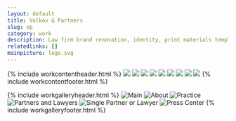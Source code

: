 ```yaml
---
layout: default
title: Volkov & Partners
slug: vp
category: work
description: Law firm brand renovation, identity, print materials templates and promo products design
relatedlinks: []
mainpicture: logo.svg
---
```

{% include workcontentheader.html %}
	<img src="/ohyeah/{{ page.slug }}/shields.svg" class="work__figure">
	<img src="/ohyeah/{{ page.slug }}/shieldsbuild.svg" class="work__figure">
	<img src="/ohyeah/{{ page.slug }}/ribbon.png" class="work__figure">
	<img src="/ohyeah/{{ page.slug }}/sizes.png" class="work__figure">
	<img src="/ohyeah/{{ page.slug }}/stationary.jpg" class="work__figure">
	<img src="/ohyeah/{{ page.slug }}/presentation.png" class="work__figure">
	<img src="/ohyeah/{{ page.slug }}/flag.png" class="work__figure">
	<img src="/ohyeah/{{ page.slug }}/screensaver.png" class="work__figure">
	<img src="/ohyeah/{{ page.slug }}/prototypes.png" class="work__figure">
{% include workcontentfooter.html %}

{% include workgalleryheader.html %}
	<img src="/ohyeah/{{ page.slug }}/main.jpg" class="work__figure" alt="Main">
	<img src="/ohyeah/{{ page.slug }}/about.jpg" class="work__figure" alt="About">
	<img src="/ohyeah/{{ page.slug }}/practice.jpg" class="work__figure" alt="Practice">
	<img src="/ohyeah/{{ page.slug }}/partners.jpg" class="work__figure" alt="Partners and Lawyers">
	<img src="/ohyeah/{{ page.slug }}/lawyer.jpg" class="work__figure" alt="Single Partner or Lawyer">
	<img src="/ohyeah/{{ page.slug }}/press-center.jpg" class="work__figure" alt="Press Сenter">
{% include workgalleryfooter.html %}